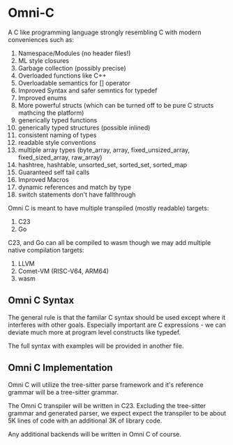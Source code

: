 # Omni-C

A C like programming language strongly resembling C with modern conveniences
such as:

1. Namespace/Modules (no header files!)
2. ML style closures
3. Garbage collection (possibly precise)
4. Overloaded functions like C++
5. Overloadable semantics for [] operator
6. Improved Syntax and safer semntics for typedef
7. Improved enums
8. More powerful structs (which can be turned off to be pure C structs mathcing the platform)
9. generically typed functions
10. generically typed structures (possible inlined)
11. consistent naming of types
12. readable style conventions
13. multiple array types (byte_array, array, fixed_unsized_array, fixed_sized_array, raw_array)
14. hashtree, hashtable, unsorted_set, sorted_set, sorted_map
15. Guaranteed self tail calls
16. Improved Macros
17. dynamic references and match by type
18. switch statements don't have fallthrough

Omni C is meant to have multiple transpiled (mostly readable) targets:

1. C23
3. Go

C23, and Go can all be compiled to wasm though we may add multiple native compilation targets:

1. LLVM
2. Comet-VM (RISC-V64, ARM64)
3. wasm

## Omni C Syntax

The general rule is that the familar C syntax should be used except where it interferes with other goals. 
Especially important are C expressions - we can deviate much more at program level constructs like typedef.

The full syntax with examples will be provided in another file.

## Omni C Implementation

Omni C will utilize the tree-sitter parse framework and it's reference grammar will be a tree-sitter grammar.

The Omni C transpiler will be written in C23. Excluding the tree-sitter grammar and generated parser, we expect
expect the transpiler to be about 5K lines of code with an additional 3K of library code.

Any additional backends will be written in Omni C of course.
